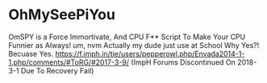 # OhMySeePiYou
OmSPY is a Force Immortivate, And CPU F** Script To Make Your CPU Funnier as Always! um, nvm Actually my dude just use at School Why Yes?! Becuase Yes.
https://f.imph.in/tie/users/pepperowl.php/Envada2014-1-1.php/comments/#ToRG/#2017-3-9/
(ImpH Forums Discontinued On 2018-3-1 Due To Recovery Fail)
